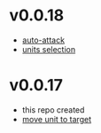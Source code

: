 # v0.0.18
- [auto-attack](https://github.com/rapushka/deck_scaler_rts/pull/7)
- [units selection](https://github.com/rapushka/deck_scaler_rts/pull/4)

# v0.0.17
- this repo created
- [move unit to target](https://github.com/rapushka/deck_scaler_rts/pull/2)
